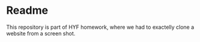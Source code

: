 # Readme
This repository is part of HYF homework, where we had to exactelly clone a website from a screen shot.
